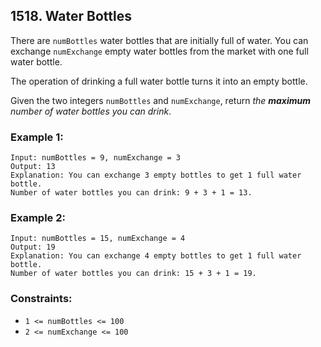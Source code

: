 ## 1518. Water Bottles

There are ```numBottles``` water bottles that are initially full of water. You can exchange ```numExchange``` empty water bottles from the market with one full water bottle.

The operation of drinking a full water bottle turns it into an empty bottle.

Given the two integers ```numBottles``` and ```numExchange```, return *the **maximum** number of water bottles you can drink*.

### Example 1:
```
Input: numBottles = 9, numExchange = 3
Output: 13
Explanation: You can exchange 3 empty bottles to get 1 full water bottle.
Number of water bottles you can drink: 9 + 3 + 1 = 13.
```
### Example 2:
```
Input: numBottles = 15, numExchange = 4
Output: 19
Explanation: You can exchange 4 empty bottles to get 1 full water bottle.
Number of water bottles you can drink: 15 + 3 + 1 = 19.
```

### Constraints:

* ```1 <= numBottles <= 100```
* ```2 <= numExchange <= 100```